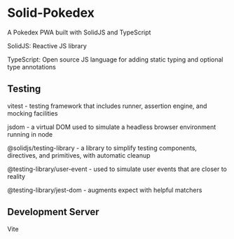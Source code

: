 # Solid-Pokedex
A Pokedex PWA built with SolidJS and TypeScript

SolidJS: Reactive JS library

TypeScript: Open source JS language for adding static typing and optional type annotations

## Testing
vitest - testing framework that includes runner, assertion engine, and mocking facilities

jsdom - a virtual DOM used to simulate a headless browser environment running in node

@solidjs/testing-library - a library to simplify testing components, directives, and primitives, with automatic cleanup

@testing-library/user-event - used to simulate user events that are closer to reality

@testing-library/jest-dom - augments expect with helpful matchers

## Development Server
Vite
